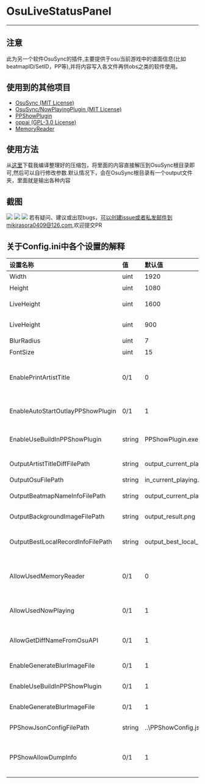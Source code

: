 # OsuLiveStatusPanel
---

## 注意
此为另一个软件OsuSync的插件,主要提供于osu当前游戏中的谱面信息(比如beatmapID/SetID，PP等),并将内容写入各文件再供obs之类的软件使用。

## 使用到的其他项目
* [OsuSync (MIT License)](https://github.com/Deliay/Sync)
* [OsuSync/NowPlayingPlugin (MIT License)](https://github.com/Deliay/SyncPlugin/tree/master/NowPlaying)
* [PPShowPlugin](https://coding.net/u/KedamaOvO/p/PPShowPlugin/git)
* [oppai (GPL-3.0 License)](https://github.com/Francesco149/oppai)
* [MemoryReader]()

## 使用方法
从[这里](https://github.com/MikiraSora/OsuLiveStatusPanel/releases)下载我编译整理好的压缩包，将里面的内容直接解压到OsuSync根目录即可,然后可以自行修改参数.默认情况下，会在OsuSync根目录有一个output文件夹，里面就是输出各种内容

## 截图
![](https://puu.sh/xAeUS/3fd87076b7.png)
![](https://puu.sh/x95HP/94247ebd27.png)
![](https://puu.sh/xAeKe/e3bb87eba6.png)
若有疑问、建议或出现bugs，可以创建issue或者私发邮件到mikirasora0409@126.com,欢迎提交PR

## 关于Config.ini中各个设置的解释
| 设置名称     | 值|默认值| 描述|
|:---------|:---------|:---------|:-------|
| Width | uint |1920| 模糊图片后宽度      |
| Height | uint |1080| 模糊图片后高度     |
| LiveHeight | uint |1600| 模糊图片后活动高度     |
| LiveHeight | uint |900| 模糊图片后活动高度     |
| BlurRadius | uint |7| 高斯模糊半径     |
| FontSize | uint |15| 文本绘制字体半径     |
| EnablePrintArtistTitle | 0/1 |0| 是否允许直接将艺术家和标题直接写在模糊图片上并输出     |
| EnableAutoStartOutlayPPShowPlugin | 0/1 |1| 是否自动开启外置的PPShowPlugin.exe     |
| EnableUseBuildInPPShowPlugin | string |PPShowPlugin.exe| 外置的PPShowPlugin.exe文件路径     |
| OutputArtistTitleDiffFilePath | string |output_current_playing.txt| 输出铺面基本信息文件路径   |
| OutputOsuFilePath | string |in_current_playing.txt| 输出.osu文件路径     |
| OutputBeatmapNameInfoFilePath | string |output_current_playing_beatmap_info.txt| 输出谱面作者和Link文件路径     |
| OutputBackgroundImageFilePath | string |output_result.png| 输出模糊图片文件路径     |
| OutputBestLocalRecordInfoFilePath | string |output_best_local_record_info.txt| [暂时废置] 输出当前谱面最佳本地记录数据     |
| AllowUsedMemoryReader | 0/1 |0| 是否允许使用MemoryReader插件来获取当前谱面信息     |
| AllowUsedNowPlaying | 0/1 |1| 是否允许使用NowPlaying插件来获取当前谱面信息     |
| AllowGetDiffNameFromOsuAPI | 0/1 |1| 是否允许使用OsuAPI来获取谱面难度名称     |
| EnableGenerateBlurImageFile | 0/1 |1| 是否允许模糊谱面背景图片并输出     |
| EnableUseBuildInPPShowPlugin | 0/1 |1| 是否允许使用内置的PPShowPlugin     |
| EnableGenerateBlurImageFile | 0/1 |1| 是否允许模糊谱面背景图片并输出     |
| PPShowJsonConfigFilePath | string |..\PPShowConfig.json| PPShowPlugin配置文件路径     |
|PPShowAllowDumpInfo|0/1|1|是否允许内置的PPShowPlugin输出解析结果在Sync程序内
